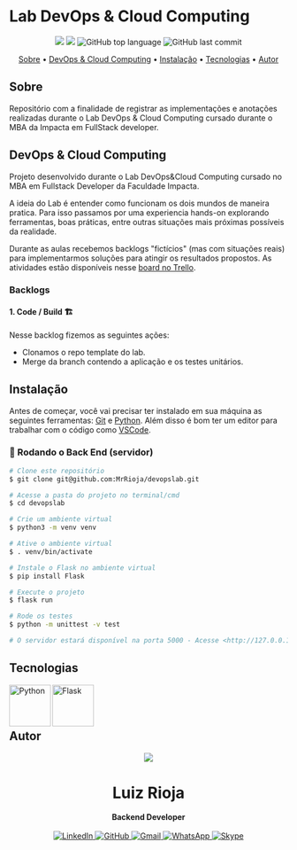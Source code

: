 # Lab DevOps & Cloud Computing

<p align="center">
  <img src="https://img.shields.io/static/v1?label=lab&message=devops/cloud&color=blueviolet&style=for-the-badge"/>
  <img src="https://img.shields.io/github/license/MrRioja/devopslab?color=blueviolet&logo=License&style=for-the-badge"/>
  <img alt="GitHub top language" src="https://img.shields.io/github/languages/top/MrRioja/devopslab?color=blueviolet&logo=python&logoColor=white&style=for-the-badge">
  <img alt="GitHub last commit" src="https://img.shields.io/github/last-commit/MrRioja/devopslab?color=blueviolet&style=for-the-badge">
</p>

<p align="center">
  <a href="#sobre">Sobre</a> •
  <a href="#devops-&-cloud-computing">DevOps & Cloud Computing</a> •
  <a href="#instalação">Instalação</a> •
  <a href="#tecnologias">Tecnologias</a> •
  <a href="#autor">Autor</a>  
</p>

## Sobre

Repositório com a finalidade de registrar as implementações e anotações realizadas durante o Lab DevOps & Cloud Computing cursado durante o MBA da Impacta em FullStack developer.

## DevOps & Cloud Computing

Projeto desenvolvido durante o Lab DevOps&Cloud Computing cursado no MBA em Fullstack Developer da Faculdade Impacta.

A ideia do Lab é entender como funcionam os dois mundos de maneira pratica. Para isso passamos por uma experiencia hands-on explorando ferramentas, boas práticas, entre outras situações mais próximas possíveis da realidade.

Durante as aulas recebemos backlogs "fictícios" (mas com situações reais) para implementarmos soluções para atingir os resultados propostos. As atividades estão disponíveis nesse [board no Trello](https://trello.com/b/Lm30X87r/lab-devops-cloud-computing).

### Backlogs

#### 1. Code / Build 🏗

Nesse backlog fizemos as seguintes ações:

- Clonamos o repo template do lab.
- Merge da branch contendo a aplicação e os testes unitários.

## Instalação

Antes de começar, você vai precisar ter instalado em sua máquina as seguintes ferramentas:
[Git](https://git-scm.com) e [Python](https://www.python.org/).
Além disso é bom ter um editor para trabalhar com o código como [VSCode](https://code.visualstudio.com/).

### 🎲 Rodando o Back End (servidor)

```bash
# Clone este repositório
$ git clone git@github.com:MrRioja/devopslab.git

# Acesse a pasta do projeto no terminal/cmd
$ cd devopslab

# Crie um ambiente virtual
$ python3 -m venv venv

# Ative o ambiente virtual
$ . venv/bin/activate

# Instale o Flask no ambiente virtual
$ pip install Flask

# Execute o projeto
$ flask run

# Rode os testes
$ python -m unittest -v test

# O servidor estará disponível na porta 5000 - Acesse <http://127.0.0.1:5000>
```

## Tecnologias

<img align="left" src="https://logos-world.net/wp-content/uploads/2021/10/Python-Logo.png" alt="Python" height="75" />

<img align="left" src="https://upload.wikimedia.org/wikipedia/commons/thumb/3/3c/Flask_logo.svg/1280px-Flask_logo.svg.png" alt="Flask" height="75"/>

<br><br><br>

## Autor

<div align="center">
<img src="https://images.weserv.nl/?url=avatars.githubusercontent.com/u/55336456?v=4&h=100&w=100&fit=cover&mask=circle&maxage=7d" />
<h1>Luiz Rioja</h1>
<strong>Backend Developer</strong>
<br/>
<br/>

<a href="https://linkedin.com/in/luizrioja" target="_blank">
<img alt="LinkedIn" src="https://img.shields.io/badge/linkedin-%230077B5.svg?style=for-the-badge&logo=linkedin&logoColor=white"/>
</a>

<a href="https://github.com/mrrioja" target="_blank">
<img alt="GitHub" src="https://img.shields.io/badge/github-%23121011.svg?style=for-the-badge&logo=github&logoColor=white"/>
</a>

<a href="mailto:lulyrioja@gmail.com?subject=Fala%20Dev" target="_blank">
<img alt="Gmail" src="https://img.shields.io/badge/Gmail-D14836?style=for-the-badge&logo=gmail&logoColor=white" />
</a>

<a href="https://api.whatsapp.com/send?phone=5511933572652" target="_blank">
<img alt="WhatsApp" src="https://img.shields.io/badge/WhatsApp-25D366?style=for-the-badge&logo=whatsapp&logoColor=white"/>
</a>

<a href="https://join.skype.com/invite/tvBbOq03j5Uu" target="_blank">
<img alt="Skype" src="https://img.shields.io/badge/SKYPE-%2300AFF0.svg?style=for-the-badge&logo=Skype&logoColor=white"/>
</a>

<br/>
<br/>
</div>
